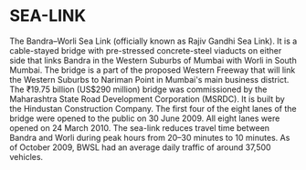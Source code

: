 # SEA-LINK
The Bandra–Worli Sea Link (officially known as Rajiv Gandhi Sea Link).
It is a cable-stayed bridge with pre-stressed concrete-steel viaducts on either side that links Bandra in the Western Suburbs of Mumbai with Worli in South Mumbai.
The bridge is a part of the proposed Western Freeway that will link the Western Suburbs to Nariman Point in Mumbai's main business district.
The ₹19.75 billion (US$290 million) bridge was commissioned by the Maharashtra State Road Development Corporation (MSRDC).
It is built by the Hindustan Construction Company. 
The first four of the eight lanes of the bridge were opened to the public on 30 June 2009.
All eight lanes were opened on 24 March 2010.
The sea-link reduces travel time between Bandra and Worli during peak hours from 20–30 minutes to 10 minutes.
As of October 2009, BWSL had an average daily traffic of around 37,500 vehicles.
